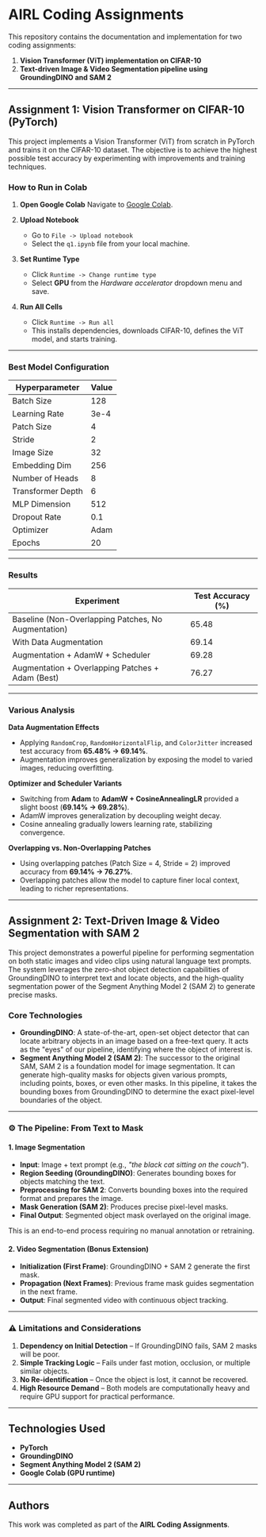 # AIRL Coding Assignments

This repository contains the documentation and implementation for two coding assignments:

1. **Vision Transformer (ViT) implementation on CIFAR-10**
2. **Text-driven Image & Video Segmentation pipeline using GroundingDINO and SAM 2**

---

## Assignment 1: Vision Transformer on CIFAR-10 (PyTorch)

This project implements a Vision Transformer (ViT) from scratch in PyTorch and trains it on the CIFAR-10 dataset. The objective is to achieve the highest possible test accuracy by experimenting with improvements and training techniques.

### How to Run in Colab

1. **Open Google Colab**
   Navigate to [Google Colab](https://colab.research.google.com).

2. **Upload Notebook**

   * Go to `File -> Upload notebook`
   * Select the `q1.ipynb` file from your local machine.

3. **Set Runtime Type**

   * Click `Runtime -> Change runtime type`
   * Select **GPU** from the *Hardware accelerator* dropdown menu and save.

4. **Run All Cells**

   * Click `Runtime -> Run all`
   * This installs dependencies, downloads CIFAR-10, defines the ViT model, and starts training.

---

### Best Model Configuration

| **Hyperparameter** | **Value** |
| ------------------ | --------- |
| Batch Size         | 128       |
| Learning Rate      | 3e-4      |
| Patch Size         | 4         |
| Stride             | 2         |
| Image Size         | 32        |
| Embedding Dim      | 256       |
| Number of Heads    | 8         |
| Transformer Depth  | 6         |
| MLP Dimension      | 512       |
| Dropout Rate       | 0.1       |
| Optimizer          | Adam      |
| Epochs             | 20        |

---

### Results

| **Experiment**                                      | **Test Accuracy (%)** |
| --------------------------------------------------- | --------------------- |
| Baseline (Non-Overlapping Patches, No Augmentation) | 65.48                 |
| With Data Augmentation                              | 69.14                 |
| Augmentation + AdamW + Scheduler                    | 69.28                 |
| Augmentation + Overlapping Patches + Adam (Best)    | 76.27                 |

---

### Various Analysis

**Data Augmentation Effects**

* Applying `RandomCrop`, `RandomHorizontalFlip`, and `ColorJitter` increased test accuracy from **65.48% → 69.14%**.
* Augmentation improves generalization by exposing the model to varied images, reducing overfitting.

**Optimizer and Scheduler Variants**

* Switching from **Adam** to **AdamW + CosineAnnealingLR** provided a slight boost (**69.14% → 69.28%**).
* AdamW improves generalization by decoupling weight decay.
* Cosine annealing gradually lowers learning rate, stabilizing convergence.

**Overlapping vs. Non-Overlapping Patches**

* Using overlapping patches (Patch Size = 4, Stride = 2) improved accuracy from **69.14% → 76.27%**.
* Overlapping patches allow the model to capture finer local context, leading to richer representations.

---

## Assignment 2: Text-Driven Image & Video Segmentation with SAM 2

This project demonstrates a powerful pipeline for performing segmentation on both static images and video clips using natural language text prompts. The system leverages the zero-shot object detection capabilities of GroundingDINO to interpret text and locate objects, and the high-quality segmentation power of the Segment Anything Model 2 (SAM 2) to generate precise masks.

### Core Technologies

* **GroundingDINO**: A state-of-the-art, open-set object detector that can locate arbitrary objects in an image based on a free-text query. It acts as the "eyes" of our pipeline, identifying where the object of interest is.
* **Segment Anything Model 2 (SAM 2)**: The successor to the original SAM, SAM 2 is a foundation model for image segmentation. It can generate high-quality masks for objects given various prompts, including points, boxes, or even other masks. In this pipeline, it takes the bounding boxes from GroundingDINO to determine the exact pixel-level boundaries of the object.

---

### ⚙️ The Pipeline: From Text to Mask

#### 1. Image Segmentation

* **Input**: Image + text prompt (e.g., *"the black cat sitting on the couch"*).
* **Region Seeding (GroundingDINO)**: Generates bounding boxes for objects matching the text.
* **Preprocessing for SAM 2**: Converts bounding boxes into the required format and prepares the image.
* **Mask Generation (SAM 2)**: Produces precise pixel-level masks.
* **Final Output**: Segmented object mask overlayed on the original image.

This is an end-to-end process requiring no manual annotation or retraining.

#### 2. Video Segmentation (Bonus Extension)

* **Initialization (First Frame)**: GroundingDINO + SAM 2 generate the first mask.
* **Propagation (Next Frames)**: Previous frame mask guides segmentation in the next frame.
* **Output**: Final segmented video with continuous object tracking.

---

### ⚠️ Limitations and Considerations

1. **Dependency on Initial Detection** – If GroundingDINO fails, SAM 2 masks will be poor.
2. **Simple Tracking Logic** – Fails under fast motion, occlusion, or multiple similar objects.
3. **No Re-identification** – Once the object is lost, it cannot be recovered.
4. **High Resource Demand** – Both models are computationally heavy and require GPU support for practical performance.

---

## Technologies Used

* **PyTorch**
* **GroundingDINO**
* **Segment Anything Model 2 (SAM 2)**
* **Google Colab (GPU runtime)**

---

## Authors

This work was completed as part of the **AIRL Coding Assignments**.
